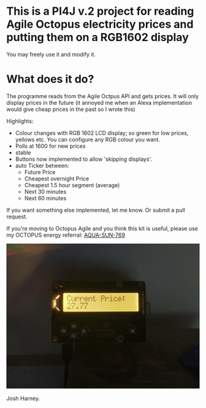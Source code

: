 # This is a PI4J v.2 project for reading Agile Octopus electricity prices and putting them on a RGB1602 display

You may freely use it and modify it.

# What does it do?

The programme reads from the Agile Octpus API and gets prices.  It will only display prices in the future (it annoyed me when an Alexa implementation would give cheap prices in the past so I wrote this)

Highlights:

- Colour changes with RGB 1602 LCD display; so green for low prices, yellows etc.  You can configure any RGB colour you want.
- Polls at 1600 for new prices
- stable
- Buttons now implemented to allow 'skipping displays'.
- auto Ticker between:
    +   Future Price
    +   Cheapest overnight Price
    +   Cheapest 1.5 hour segment (average)
    +   Next 30 minutes
    +   Next 60 minutes


If you want something else implemented, let me know.  Or submit a pull request.

If you're moving to Octopus Agile and you think this kit is useful, please use my OCTOPUS energy referral:
<a href="https://share.octopus.energy/aqua-sun-769"> AQUA-SUN-769 </a>

![Picture of the working device](images/IMG_20230809_192633715_HDR.jpg)

Josh Harney.
